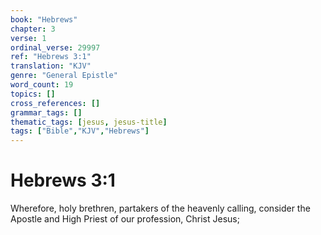 ```yaml
---
book: "Hebrews"
chapter: 3
verse: 1
ordinal_verse: 29997
ref: "Hebrews 3:1"
translation: "KJV"
genre: "General Epistle"
word_count: 19
topics: []
cross_references: []
grammar_tags: []
thematic_tags: [jesus, jesus-title]
tags: ["Bible","KJV","Hebrews"]
---
```


# Hebrews 3:1

Wherefore, holy brethren, partakers of the heavenly calling, consider the Apostle and High Priest of our profession, Christ Jesus;
